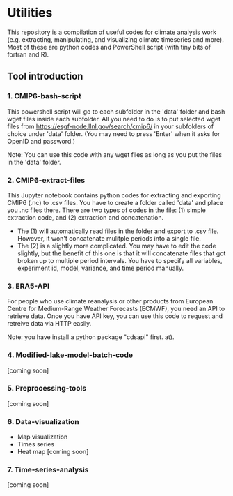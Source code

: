 # Utilities

This repository is a compilation of useful codes for climate analysis work (e.g. extracting, manipulating, and visualizing climate timeseries and more). Most of these are python codes and PowerShell script (with tiny bits of fortran and R).

## Tool introduction
### 1. CMIP6-bash-script
This powershell script will go to each subfolder in the 'data' folder and bash wget files inside each subfolder. All you need to do is to put selected wget files from https://esgf-node.llnl.gov/search/cmip6/ in your subfolders of choice under 'data' folder. (You may need to press 'Enter' when it asks for OpenID and password.)

Note: You can use this code with any wget files as long as you put the files in the 'data' folder.


### 2. CMIP6-extract-files
This Jupyter notebook contains python codes for extracting and exporting CMIP6 (.nc) to .csv files. You have to create a folder called 'data' and place you .nc files there. There are two types of codes in the file: (1) simple extraction code, and (2) extraction and concatenation.

* The (1) will automatically read files in the folder and export to .csv file. However, it won't concatenate mulitple periods into a single file.
* The (2) is a slightly more complicated. You may have to edit the code slightly, but the benefit of this one is that it will concatenate files that got broken up to multiple period intervals. You have to specify all variables, experiment id, model, variance, and time period manually.


### 3. ERA5-API
For people who use climate reanalysis or other products from European Centre for Medium-Range Weather Forecasts (ECMWF), you need an API to retrieve data. Once you have API key, you can use this code to request and retreive data via HTTP easily.

Note: you have install a python package "cdsapi" first. at). 


### 4. Modified-lake-model-batch-code
[coming soon]


### 5. Preprocessing-tools
[coming soon]


### 6. Data-visualization
* Map visualization
* Times series
* Heat map
[coming soon]


### 7. Time-series-analysis
[coming soon]
